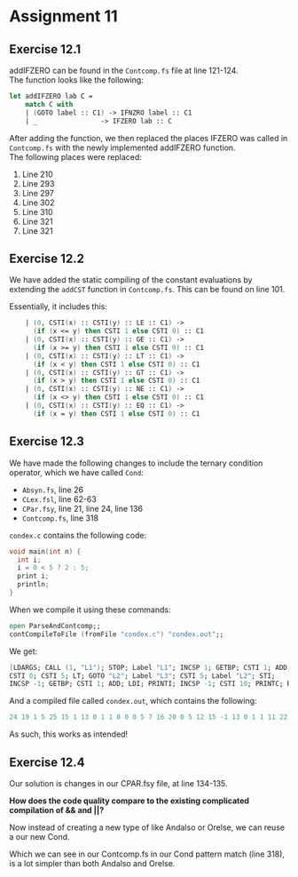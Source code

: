 # Assignment 11

## Exercise 12.1

addIFZERO can be found in the `Contcomp.fs` file at line 121-124.   
The function looks like the following:   
```fsharp
let addIFZERO lab C = 
    match C with
    | (GOTO label :: C1) -> IFNZRO label :: C1
    | _                -> IFZERO lab :: C
```

After adding the function, we then replaced the places IFZERO was called in `Contcomp.fs` with the newly implemented addIFZERO function.   
The following places were replaced:   
1. Line 210
2. Line 293
3. Line 297
4. Line 302
5. Line 310
6. Line 321
7. Line 321


## Exercise 12.2

We have added the static compiling of the constant evaluations by extending the `addCST` function in `Contcomp.fs`. This can be found on line 101.

Essentially, it includes this:

```fsharp
    | (0, CSTI(x) :: CSTI(y) :: LE :: C1) -> 
      (if (x <= y) then CSTI 1 else CSTI 0) :: C1
    | (0, CSTI(x) :: CSTI(y) :: GE :: C1) -> 
      (if (x >= y) then CSTI 1 else CSTI 0) :: C1
    | (0, CSTI(x) :: CSTI(y) :: LT :: C1) -> 
      (if (x < y) then CSTI 1 else CSTI 0) :: C1
    | (0, CSTI(x) :: CSTI(y) :: GT :: C1) -> 
      (if (x > y) then CSTI 1 else CSTI 0) :: C1
    | (0, CSTI(x) :: CSTI(y) :: NE :: C1) -> 
      (if (x <> y) then CSTI 1 else CSTI 0) :: C1
    | (0, CSTI(x) :: CSTI(y) :: EQ :: C1) -> 
      (if (x = y) then CSTI 1 else CSTI 0) :: C1
```

## Exercise 12.3

We have made the following changes to include the ternary condition operator, which we have called `Cond`:

- `Absyn.fs`, line 26
- `CLex.fsl`, line 62-63
- `CPar.fsy`, line 21, line 24, line 136
- `Contcomp.fs`, line 318

`condex.c` contains the following code:

```c
void main(int n) {  
  int i;
  i = 0 < 5 ? 2 : 5; 
  print i;            
  println;
}
```

When we compile it using these commands:

```fsharp
open ParseAndContcomp;;
contCompileToFile (fromFile "condex.c") "condex.out";;
```

We get:

```fsharp
[LDARGS; CALL (1, "L1"); STOP; Label "L1"; INCSP 1; GETBP; CSTI 1; ADD;
CSTI 0; CSTI 5; LT; GOTO "L2"; Label "L3"; CSTI 5; Label "L2"; STI;
INCSP -1; GETBP; CSTI 1; ADD; LDI; PRINTI; INCSP -1; CSTI 10; PRINTC; RET 2]
```

And a compiled file called `condex.out`, which contains the following:
```fsharp
24 19 1 5 25 15 1 13 0 1 1 0 0 0 5 7 16 20 0 5 12 15 -1 13 0 1 1 11 22 15 -1 0 10 23 21 2
```

As such, this works as intended!


## Exercise 12.4

Our solution is changes in our CPAR.fsy file, at line 134-135.

**How does the code quality compare to the existing complicated compilation of && and ||?**

Now instead of creating a new type of like Andalso or Orelse, we can reuse a our new Cond.

Which we can see in our Contcomp.fs in our Cond pattern match (line 318), is a lot simpler than both Andalso and Orelse.